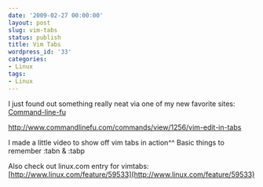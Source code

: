 ```yaml
---
date: '2009-02-27 00:00:00'
layout: post
slug: vim-tabs
status: publish
title: Vim Tabs
wordpress_id: '33'
categories:
- Linux
tags:
- Linux
---
```


I just found out something really neat via one of my new favorite sites: [Command-line-fu](http://www.commandlinefu.com)

http://www.commandlinefu.com/commands/view/1256/vim-edit-in-tabs



I made a little video to show off vim tabs in action^^
Basic things to remember :tabn & :tabp

Also check out linux.com entry for vimtabs:
[http://www.linux.com/feature/59533](http://www.linux.com/feature/59533)
